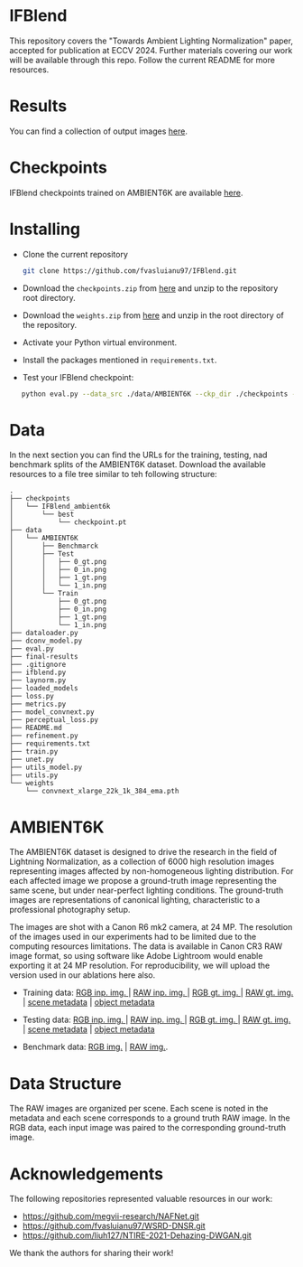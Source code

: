 # IFBlend

This repository covers the "Towards Ambient Lighting Normalization" paper, accepted for publication at ECCV 2024. 
Further materials covering our work will be available through this repo. Follow the current README for more resources. 

# Results
You can find a collection of output images [here](https://drive.google.com/drive/folders/1YeBwtbqAulr0ZMbKKhRn-5xC058D9V4k?usp=sharing). 
# Checkpoints

IFBlend checkpoints trained on AMBIENT6K are available [here](https://drive.google.com/file/d/1nNY1vF7mwVRWgTtdhJRmF5s9yGCAMZfm/view?usp=sharing).

# Installing
 * Clone the current repository 

    ```bash 
   git clone https://github.com/fvasluianu97/IFBlend.git
    ```
 * Download the <code>checkpoints.zip</code> from [here](https://drive.google.com/file/d/1nNY1vF7mwVRWgTtdhJRmF5s9yGCAMZfm/view?usp=sharing) and unzip to the repository root directory. 
 * Download the <code>weights.zip</code> from [here](https://drive.google.com/file/d/1rwv2G8tAboGEzEsczMMiSMzxCA1to3f7/view?usp=sharing) and unzip in the root directory of the repository. 
 * Activate your Python virtual environment.
 * Install the packages mentioned in <code>requirements.txt</code>.
 * Test your IFBlend checkpoint:
```bash
   python eval.py --data_src ./data/AMBIENT6K --ckp_dir ./checkpoints --res_dir ./final-results --load_from IFBlend_ambient6k
```

# Data
In the next section you can find the URLs for the training, testing, nad benchmark splits of the AMBIENT6K dataset. Download the available resources to a file tree similar to teh following structure:

```
.
├── checkpoints
│   └── IFBlend_ambient6k
│       └── best
│           └── checkpoint.pt
├── data
│   └── AMBIENT6K
│       ├── Benchmarck
│       ├── Test
│       │   ├── 0_gt.png
│       │   ├── 0_in.png
│       │   ├── 1_gt.png
│       │   └── 1_in.png
│       └── Train
│           ├── 0_gt.png
│           ├── 0_in.png
│           ├── 1_gt.png
│           └── 1_in.png
├── dataloader.py
├── dconv_model.py
├── eval.py
├── final-results
├── .gitignore
├── ifblend.py
├── laynorm.py
├── loaded_models
├── loss.py
├── metrics.py
├── model_convnext.py
├── perceptual_loss.py
├── README.md
├── refinement.py
├── requirements.txt
├── train.py
├── unet.py
├── utils_model.py
├── utils.py
└── weights
    └── convnext_xlarge_22k_1k_384_ema.pth

```


# AMBIENT6K
The AMBIENT6K dataset is designed to drive the research in the field of Lightning Normalization, as a collection of 6000 
high resolution images representing images affected by non-homogeneous lighting distribution. For each affected image we propose
a ground-truth image representing the same scene, but under near-perfect lighting conditions. The ground-truth images are 
representations of canonical lighting, characteristic to a professional photography setup. 

The images are shot with a Canon R6 mk2 camera, at 24 MP. The resolution of the images used in our experiments had to be limited 
due to the computing resources limitations. The data is available in Canon CR3 RAW image format, so using software like Adobe Lightroom
would enable exporting it at 24 MP resolution. 
For reproducibility, we will upload the version used in our ablations here also. 

* Training data: [RGB inp. img. ](https://drive.google.com/drive/folders/13O-ssekl9IrylQW9G9Bi-DMgHAtUbA2g?usp=sharing) |
[RAW inp. img. ](https://drive.google.com/drive/folders/1bYHpTTnQSYuXTUWUF9YUsRQReoX1SuTf?usp=sharing) |
[RGB gt. img. ](https://drive.google.com/drive/folders/1nl3MtA33Ze0rNj57rDFkXBIkGaNi5bFD?usp=sharing) |
[RAW gt. img. ](https://drive.google.com/drive/folders/18hfyq6bpycUVMJ5RAMuZtYeEw80y26SJ?usp=sharing) |
[scene metadata](https://drive.google.com/file/d/1fEHO-ZyMYJLM0NBNwSgNtwpkl4_ucKoR/view?usp=sharing) |
[object metadata](https://drive.google.com/file/d/1TaZLcR3pYXHGCAcSVm0gYwjXmPUBJM1P/view?usp=sharing)

* Testing data: [RGB inp. img. ](https://drive.google.com/drive/folders/14FFLoIcrFI6Rnykb3-UWJL08dF86qfNO?usp=sharing) |
[RAW  inp. img. ](https://drive.google.com/drive/folders/15Q9svT0dnAMcwz3CbUmFe8ZNHVYubzLd?usp=sharing) |
[RGB gt. img. ](https://drive.google.com/drive/folders/1AfEYAJZAh-yiV61Cs1fnxlbu4psZLBvc?usp=sharing) |
[RAW gt. img. ](https://drive.google.com/drive/folders/12c_y9-vQHXt5jnZ5QzjN56H4NfZdmXvZ?usp=sharing) |
[scene metadata](https://drive.google.com/file/d/17h3D8eGOTvnor9nQ1-fcBCIqHlTFzKP6/view?usp=sharing) |
[object metadata](https://drive.google.com/file/d/1Q6x8IieZh4koQfmQoYgMGL0brbR00pMo/view?usp=sharing)
* Benchmark data: [RGB img.](https://drive.google.com/drive/folders/1knkarmPV5d2yg7WJFXCGIjdqfVuOpGEn?usp=sharing) |
[RAW img.](https://drive.google.com/drive/folders/1AwZ55UW9Ys_CbokF_6gf9JgwumYSziNb?usp=sharing).  

# Data Structure
The RAW images are organized per scene. Each scene is noted in the metadata and each scene corresponds to a ground truth RAW image. 
In the RGB data, each input image was paired to the corresponding ground-truth image.  

# Acknowledgements
The following repositories represented valuable resources in our work: 
* https://github.com/megvii-research/NAFNet.git
* https://github.com/fvasluianu97/WSRD-DNSR.git
* https://github.com/liuh127/NTIRE-2021-Dehazing-DWGAN.git

We thank the authors for sharing their work!




